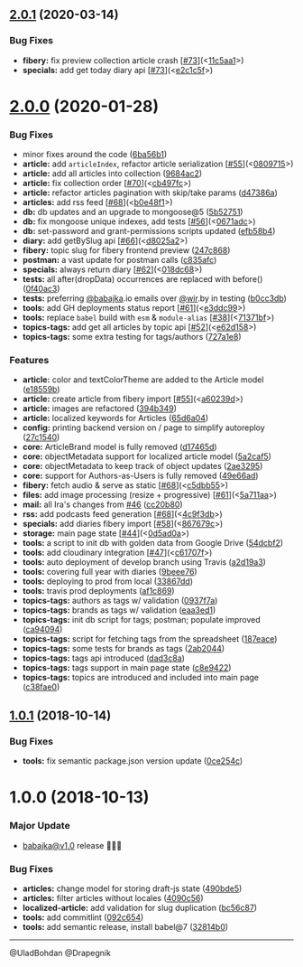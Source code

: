 ## [2.0.1](https://github.com/babajka/babajka-backend/compare/v2.0.0...v2.0.1) (2020-03-14)

### Bug Fixes

- **fibery:** fix preview collection article crash [[#73](https://github.com/babajka/babajka-backend/issues/73)](<[11c5aa1](https://github.com/babajka/babajka-backend/commit/11c5aa1)>)
- **specials:** add get today diary api [[#73](https://github.com/babajka/babajka-backend/issues/73)](<[e2c1c5f](https://github.com/babajka/babajka-backend/commit/e2c1c5f)>)

# [2.0.0](https://github.com/babajka/babajka-backend/compare/v1.0.1...v2.0.0) (2020-01-28)

### Bug Fixes

- minor fixes around the code ([6ba56b1](https://github.com/babajka/babajka-backend/commit/6ba56b1))
- **article:** add `articleIndex`, refactor article serialization [[#55](https://github.com/babajka/babajka-backend/issues/55)](<[0809715](https://github.com/babajka/babajka-backend/commit/0809715)>)
- **article:** add all articles into collection ([9684ac2](https://github.com/babajka/babajka-backend/commit/9684ac2))
- **article:** fix collection order [[#70](https://github.com/babajka/babajka-backend/issues/70)](<[cb497fc](https://github.com/babajka/babajka-backend/commit/cb497fc)>)
- **article:** refactor articles pagination with skip/take params ([d47386a](https://github.com/babajka/babajka-backend/commit/d47386a))
- **articles:** add rss feed [[#68](https://github.com/babajka/babajka-backend/issues/68)](<[b0e48f1](https://github.com/babajka/babajka-backend/commit/b0e48f1)>)
- **db:** db updates and an upgrade to mongoose@5 ([5b52751](https://github.com/babajka/babajka-backend/commit/5b52751))
- **db:** fix mongoose unique indexes, add tests [[#56](https://github.com/babajka/babajka-backend/issues/56)](<[0671adc](https://github.com/babajka/babajka-backend/commit/0671adc)>)
- **db:** set-password and grant-permissions scripts updated ([efb58b4](https://github.com/babajka/babajka-backend/commit/efb58b4))
- **diary:** add getBySlug api [[#66](https://github.com/babajka/babajka-backend/issues/66)](<[d8025a2](https://github.com/babajka/babajka-backend/commit/d8025a2)>)
- **fibery:** topic slug for fibery frontend preview ([247c868](https://github.com/babajka/babajka-backend/commit/247c868))
- **postman:** a vast update for postman calls ([c835afc](https://github.com/babajka/babajka-backend/commit/c835afc))
- **specials:** always return diary [[#62](https://github.com/babajka/babajka-backend/issues/62)](<[018dc68](https://github.com/babajka/babajka-backend/commit/018dc68)>)
- **tests:** all after(dropData) occurrences are replaced with before() ([0f40ac3](https://github.com/babajka/babajka-backend/commit/0f40ac3))
- **tests:** preferring [@babajka](https://github.com/babajka).io emails over [@wir](https://github.com/wir).by in testing ([b0cc3db](https://github.com/babajka/babajka-backend/commit/b0cc3db))
- **tools:** add GH deployments status report [[#61](https://github.com/babajka/babajka-backend/issues/61)](<[e3ddc99](https://github.com/babajka/babajka-backend/commit/e3ddc99)>)
- **tools:** replace `babel` build with `esm` & `module-alias` [[#38](https://github.com/babajka/babajka-backend/issues/38)](<[71371bf](https://github.com/babajka/babajka-backend/commit/71371bf)>)
- **topics-tags:** add get all articles by topic api [[#52](https://github.com/babajka/babajka-backend/issues/52)](<[e62d158](https://github.com/babajka/babajka-backend/commit/e62d158)>)
- **topics-tags:** some extra testing for tags/authors ([727a1e8](https://github.com/babajka/babajka-backend/commit/727a1e8))

### Features

- **article:** color and textColorTheme are added to the Article model ([e18559b](https://github.com/babajka/babajka-backend/commit/e18559b))
- **article:** create article from fibery import [[#55](https://github.com/babajka/babajka-backend/issues/55)](<[a60239d](https://github.com/babajka/babajka-backend/commit/a60239d)>)
- **article:** images are refactored ([394b349](https://github.com/babajka/babajka-backend/commit/394b349))
- **article:** localized keywords for Articles ([65d6a04](https://github.com/babajka/babajka-backend/commit/65d6a04))
- **config:** printing backend version on / page to simplify autoreploy ([27c1540](https://github.com/babajka/babajka-backend/commit/27c1540))
- **core:** ArticleBrand model is fully removed ([d17465d](https://github.com/babajka/babajka-backend/commit/d17465d))
- **core:** objectMetadata support for localized article model ([5a2caf5](https://github.com/babajka/babajka-backend/commit/5a2caf5))
- **core:** objectMetadata to keep track of object updates ([2ae3295](https://github.com/babajka/babajka-backend/commit/2ae3295))
- **core:** support for Authors-as-Users is fully removed ([49e66ad](https://github.com/babajka/babajka-backend/commit/49e66ad))
- **fibery:** fetch audio & serve as static [[#68](https://github.com/babajka/babajka-backend/issues/68)](<[c5dbb55](https://github.com/babajka/babajka-backend/commit/c5dbb55)>)
- **files:** add image processing (resize + progressive) [[#61](https://github.com/babajka/babajka-backend/issues/61)](<[5a711aa](https://github.com/babajka/babajka-backend/commit/5a711aa)>)
- **mail:** all Ira's changes from [#46](https://github.com/babajka/babajka-backend/issues/46) ([cc20b80](https://github.com/babajka/babajka-backend/commit/cc20b80))
- **rss:** add podcasts feed generation [[#68](https://github.com/babajka/babajka-backend/issues/68)](<[4c9f3db](https://github.com/babajka/babajka-backend/commit/4c9f3db)>)
- **specials:** add diaries fibery import [[#58](https://github.com/babajka/babajka-backend/issues/58)](<[867679c](https://github.com/babajka/babajka-backend/commit/867679c)>)
- **storage:** main page state [[#44](https://github.com/babajka/babajka-backend/issues/44)](<[0d5ad0a](https://github.com/babajka/babajka-backend/commit/0d5ad0a)>)
- **tools:** a script to init db with golden data from Google Drive ([54dcbf2](https://github.com/babajka/babajka-backend/commit/54dcbf2))
- **tools:** add cloudinary integration [[#47](https://github.com/babajka/babajka-backend/issues/47)](<[c61707f](https://github.com/babajka/babajka-backend/commit/c61707f)>)
- **tools:** auto deployment of develop branch using Travis ([a2d19a3](https://github.com/babajka/babajka-backend/commit/a2d19a3))
- **tools:** covering full year with diaries ([9beee76](https://github.com/babajka/babajka-backend/commit/9beee76))
- **tools:** deploying to prod from local ([33867dd](https://github.com/babajka/babajka-backend/commit/33867dd))
- **tools:** travis prod deployments ([af1c869](https://github.com/babajka/babajka-backend/commit/af1c869))
- **topics-tags:** authors as tags w/ validation ([0937f7a](https://github.com/babajka/babajka-backend/commit/0937f7a))
- **topics-tags:** brands as tags w/ validation ([eaa3ed1](https://github.com/babajka/babajka-backend/commit/eaa3ed1))
- **topics-tags:** init db script for tags; postman; populate improved ([ca94094](https://github.com/babajka/babajka-backend/commit/ca94094))
- **topics-tags:** script for fetching tags from the spreadsheet ([187eace](https://github.com/babajka/babajka-backend/commit/187eace))
- **topics-tags:** some tests for brands as tags ([2ab2044](https://github.com/babajka/babajka-backend/commit/2ab2044))
- **topics-tags:** tags api introduced ([dad3c8a](https://github.com/babajka/babajka-backend/commit/dad3c8a))
- **topics-tags:** tags support in main page state ([c8e9422](https://github.com/babajka/babajka-backend/commit/c8e9422))
- **topics-tags:** topics are introduced and included into main page ([c38fae0](https://github.com/babajka/babajka-backend/commit/c38fae0))

## [1.0.1](https://github.com/babajka/babajka-backend/compare/v1.0.0...v1.0.1) (2018-10-14)

### Bug Fixes

- **tools:** fix semantic package.json version update ([0ce254c](https://github.com/babajka/babajka-backend/commit/0ce254c))

# 1.0.0 (2018-10-13)

### Major Update

- babajka@v1.0 release 🎉🎉🎉

### Bug Fixes

- **articles:** change model for storing draft-js state ([490bde5](https://github.com/babajka/babajka-backend/commit/490bde5))
- **articles:** filter articles without locales ([4090c56](https://github.com/babajka/babajka-backend/commit/4090c56))
- **localized-article:** add validation for slug duplication ([bc56c87](https://github.com/babajka/babajka-backend/commit/bc56c87))
- **tools:** add commitlint ([092c654](https://github.com/babajka/babajka-backend/commit/092c654))
- **tools:** add semantic release, install babel@7 ([32814b0](https://github.com/babajka/babajka-backend/commit/32814b0))

---

@UladBohdan @Drapegnik
